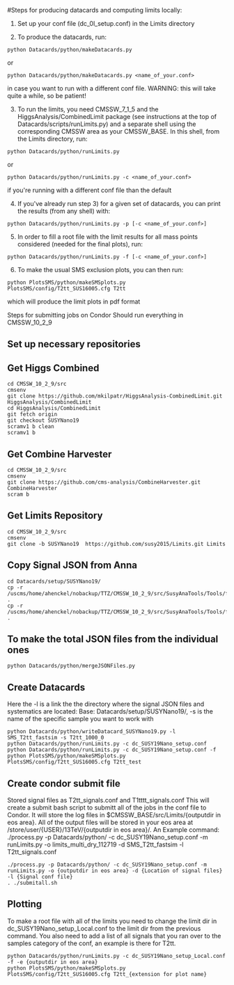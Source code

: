 #Steps for producing datacards and computing limits locally:
1) Set up your conf file (dc_0l_setup.conf) in the Limits directory

2) To produce the datacards, run:
```
python Datacards/python/makeDatacards.py
```
or
```
python Datacards/python/makeDatacards.py <name_of_your.conf>
```
in case you want to run with a different conf file. WARNING: this will take quite a while, so be patient!

3) To run the limits, you need CMSSW_7_1_5 and the HiggsAnalysis/CombinedLimit package (see instructions at the top of Datacards/scripts/runLimits.py) and a separate shell using the corresponding CMSSW area as your CMSSW_BASE. In this shell, from the Limits directory, run:
```
python Datacards/python/runLimits.py
```
or
```
python Datacards/python/runLimits.py -c <name_of_your.conf>
```
if you're running with a different conf file than the default

4) If you've already run step 3) for a given set of datacards, you can print the results (from any shell) with:
```
python Datacards/python/runLimits.py -p [-c <name_of_your.conf>]
```

5) In order to fill a root file with the limit results for all mass points considered (needed for the final plots), run:
```
python Datacards/python/runLimits.py -f [-c <name_of_your.conf>]
```

6) To make the usual SMS exclusion plots, you can then run:
```
python PlotsSMS/python/makeSMSplots.py PlotsSMS/config/T2tt_SUS16005.cfg T2tt
```
which will produce the limit plots in pdf format

Steps for submitting jobs on Condor
Should run everything in CMSSW_10_2_9

## Set up necessary repositories
## Get Higgs Combined
```
cd CMSSW_10_2_9/src
cmsenv
git clone https://github.com/mkilpatr/HiggsAnalysis-CombinedLimit.git HiggsAnalysis/CombinedLimit
cd HiggsAnalysis/CombinedLimit
git fetch origin
git checkout SUSYNano19
scramv1 b clean
scramv1 b
```

## Get Combine Harvester
```
cd CMSSW_10_2_9/src
cmsenv
git clone https://github.com/cms-analysis/CombineHarvester.git CombineHarvester
scram b
```

## Get Limits Repository
```
cd CMSSW_10_2_9/src
cmsenv
git clone -b SUSYNano19  https://github.com/susy2015/Limits.git Limits
```

## Copy Signal JSON from Anna
```
cd Datacards/setup/SUSYNano19/
cp -r /uscms/home/ahenckel/nobackup/TTZ/CMSSW_10_2_9/src/SusyAnaTools/Tools/fastsim_results/SMS_T2tt_fastsim .
cp -r /uscms/home/ahenckel/nobackup/TTZ/CMSSW_10_2_9/src/SusyAnaTools/Tools/fastsim_results/SMS_T1tttt_fastsim .
```

## To make the total JSON files from the individual ones
```
python Datacards/python/mergeJSONFiles.py
```

## Create Datacards
Here the -l is a link the the directory where the signal JSON files and systematics are located: Base: Datacards/setup/SUSYNano19/, -s is the name of the specific sample you want to work with
```
python Datacards/python/writeDatacard_SUSYNano19.py -l SMS_T2tt_fastsim -s T2tt_1000_0
python Datacards/python/runLimits.py -c dc_SUSY19Nano_setup.conf
python Datacards/python/runLimits.py -c dc_SUSY19Nano_setup.conf -f
python PlotsSMS/python/makeSMSplots.py PlotsSMS/config/T2tt_SUS16005.cfg T2tt_test
```

## Create condor submit file
Stored signal files as T2tt_signals.conf and T1tttt_signals.conf
This will create a submit bash script to submitt all of the jobs in the conf file to Condor. It will store the log files in $CMSSW_BASE/src/Limits/{outputdir in eos area}. All of the output files will be stored in your eos area at /store/user/{USER}/13TeV/{outputdir in eos area}/.
An Example command: 
./process.py -p Datacards/python/ -c dc_SUSY19Nano_setup.conf -m runLimits.py -o limits_multi_dry_112719 -d SMS_T2tt_fastsim -l T2tt_signals.conf
```
./process.py -p Datacards/python/ -c dc_SUSY19Nano_setup.conf -m runLimits.py -o {outputdir in eos area} -d {Location of signal files} -l {Signal conf file}
. ./submitall.sh
```
## Plotting
To make a root file with all of the limits you need to change the limit dir in dc_SUSY19Nano_setup_Local.conf to the limit dir from the previous command. You also need to add a list of all signals that you ran over to the samples category of the conf, an example is there for T2tt. 
```
python Datacards/python/runLimits.py -c dc_SUSY19Nano_setup_Local.conf -f -e {outputdir in eos area}
python PlotsSMS/python/makeSMSplots.py PlotsSMS/config/T2tt_SUS16005.cfg T2tt_{extension for plot name}
```
